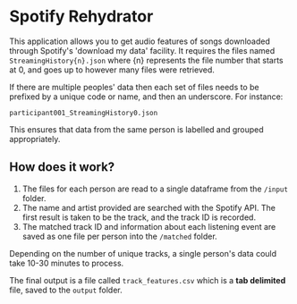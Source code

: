 # Spotify Rehydrator

This application allows you to get audio features of songs downloaded through Spotify's 'download my data' facility. 
It requires the files named `StreamingHistory{n}.json` where {n} represents the file number that starts at 0, and goes up to however many files were retrieved.   

If there are multiple peoples' data then each set of files needs to be prefixed by a unique code or name, and then an underscore. For instance:  
```
participant001_StreamingHistory0.json
```
This ensures that data from the same person is labelled and grouped appropriately.  

## How does it work? 
1. The files for each person are read to a single dataframe from the `/input` folder.  
2. The name and artist provided are searched with the Spotify API. The first result is taken to be the track, and the track ID is recorded.  
3. The matched track ID and information about each listening event are saved as one file per person into the `/matched` folder.  

Depending on the number of unique tracks, a single person's data could take 10-30 minutes to process.  

The final output is a file called `track_features.csv` which is a **tab delimited** file, saved to the `output` folder. 
